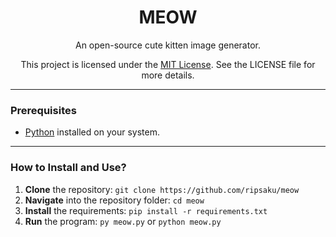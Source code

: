 <h1 align="center">
  MEOW
</h1>

<p align="center">
  An open-source cute kitten image generator.
</p>

<p align="center">
  This project is licensed under the <a href="LICENSE">MIT License</a>. See the LICENSE file for more details.
</p>

---

### Prerequisites

* [Python](https://www.python.org/downloads/) installed on your system.

---

### How to Install and Use?

1.  **Clone** the repository: `git clone https://github.com/ripsaku/meow`
2.  **Navigate** into the repository folder: `cd meow`
3.  **Install** the requirements: `pip install -r requirements.txt`
4.  **Run** the program: `py meow.py` or `python meow.py`
